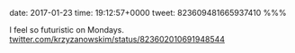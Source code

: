 date: 2017-01-23
time: 19:12:57+0000
tweet: 823609481665937410
%%%

I feel so futuristic on Mondays. [twitter.com/krzyzanowskim/status/823602010691948544](https://twitter.com/krzyzanowskim/status/823602010691948544)
